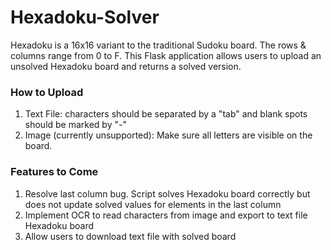 # Hexadoku-Solver
Hexadoku is a 16x16 variant to the traditional Sudoku board. The rows & columns range from 0 to F. This Flask application allows users to upload an unsolved Hexadoku board and returns a solved version.

### How to Upload
1) Text File: characters should be separated by a "tab" and blank spots should be marked by "-"
2) Image (currently unsupported): Make sure all letters are visible on the board.
 
 ### Features to Come
 1) Resolve last column bug. Script solves Hexadoku board correctly but does not update solved values for elements in the last column
 2) Implement OCR to read characters from image and export to text file Hexadoku board
 3) Allow users to download text file with solved board
